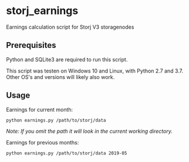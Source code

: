 # storj_earnings
Earnings calculation script for Storj V3 storagenodes

## Prerequisites
Python and SQLite3 are required to run this script.

This script was testen on Windows 10 and Linux, with Python 2.7 and 3.7. 
Other OS's and versions will likely also work.

## Usage
Earnings for current month:
```
python earnings.py /path/to/storj/data
```
_Note: If you omit the path it will look in the current working directory._


Earnings for previous months:
```
python earnings.py /path/to/storj/data 2019-05
```
